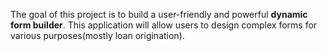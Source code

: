 The goal of this project is to build a user-friendly and powerful **dynamic form builder**. This application will allow users to design complex forms for various purposes(mostly loan origination).
